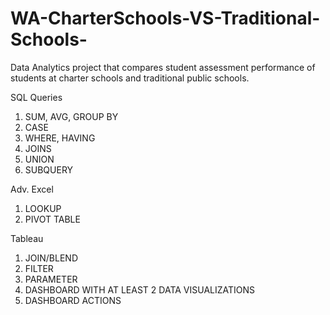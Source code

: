 # WA-CharterSchools-VS-Traditional-Schools-
Data Analytics project that compares student assessment performance of students at charter schools and traditional public schools. 

SQL Queries
1. SUM, AVG, GROUP BY
2. CASE
3. WHERE, HAVING 
4. JOINS
5. UNION
6. SUBQUERY

Adv. Excel
1. LOOKUP
2. PIVOT TABLE

Tableau 
1. JOIN/BLEND
2. FILTER
3. PARAMETER
4. DASHBOARD WITH AT LEAST 2 DATA VISUALIZATIONS 
5. DASHBOARD ACTIONS
